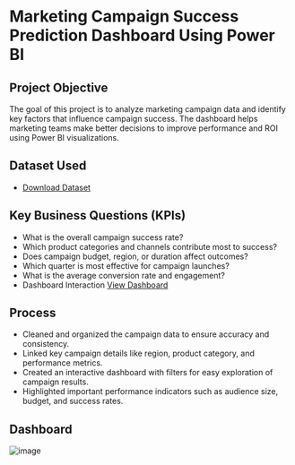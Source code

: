 # Marketing Campaign Success Prediction Dashboard Using Power BI
## Project Objective 
The goal of this project is to analyze marketing campaign data and identify key factors that influence campaign success. The dashboard helps marketing teams make better decisions to improve performance and ROI using Power BI visualizations.
## Dataset Used
- <a href="https://github.com/hiraazmat381/Marketing-Campaign-Success-Dashboard/blob/main/predictive_campaign_success.xlsx" target="_blank">Download Dataset</a>
## Key Business Questions (KPIs)
- What is the overall campaign success rate?
- Which product categories and channels contribute most to success?
- Does campaign budget, region, or duration affect outcomes?
- Which quarter is most effective for campaign launches?
- What is the average conversion rate and engagement?
- Dashboard Interaction <a href="https://github.com/hiraazmat381/Marketing-Campaign-Success-Dashboard/blob/main/Market%20Campaign%20Success%20Dashboard.pdf" target="_blank">View Dashboard</a>
## Process
- Cleaned and organized the campaign data to ensure accuracy and consistency.
- Linked key campaign details like region, product category, and performance metrics.
- Created an interactive dashboard with filters for easy exploration of campaign results.
- Highlighted important performance indicators such as audience size, budget, and success rates.
## Dashboard 
![image](https://github.com/user-attachments/assets/15aaa390-a422-4d32-a457-200c580642dc)
